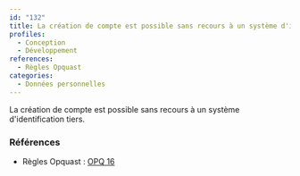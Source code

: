```yaml
---
id: "132"
title: La création de compte est possible sans recours à un système d'identification tiers.
profiles:
  - Conception
  - Développement
references:
  - Règles Opquast
categories:
  - Données personnelles
---
```


La création de compte est possible sans recours à un système d'identification tiers.

### Références

*   Règles Opquast : [OPQ 16](https://checklists.opquast.com/fr/assurance-qualite-web/la-creation-de-compte-est-possible-sans-recours-a-un-systeme-didentification-tiers)
